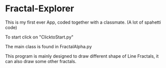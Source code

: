 # Fractal-Explorer

This is my first ever App, coded together with a classmate. (A lot of spahetti code)

To start click on "ClicktoStart.py"

The main class is found in FractalAlpha.py

This program is mainly designed to draw different shape of Line Fractals, it can also draw some other fractals.





